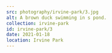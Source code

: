 ```yaml
---
src: photography/irvine-park/3.jpg
alt: A brown duck swimming in s pond.
collection: irvine-park
id: irvine-park/3
date: 2021-01-18
location: Irvine Park
---
```

